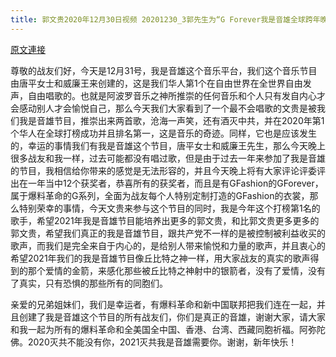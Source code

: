 ```yaml
---
title: 郭文贵2020年12月30日视频 20201230_3郭先生为“G Forever我是音雄全球跨年晚会”录制视频第二弹
---
```


[原文連接](https://gnews.org/ThreadView/53479747)

尊敬的战友们好，今天是12月31号，我是音雄这个音乐平台，我们这个音乐节目由唐平女士和威廉王来创建的，这是我们华人第1个在自由世界在全世界自由发声，自由唱歌的。也就是阿波罗音乐之神所推崇的任何音乐和个人只有发自内心才会感动别人才会愉悦自己，那么今天我们大家看到了一个最不会唱歌的文贵是被我们我是音雄节目，推崇出来两首歌，沧海一声笑，还有酒灭中共，并在2020年第1个华人在全球打榜成功并且排名第一，这是音乐的奇迹。同样，它也是应该发生的，幸运的事情我们有我是音雄这个节目，唐平女士和威廉王先生，那么今天晚上很多战友和我一样，过去可能都没有唱过歌，但是由于过去一年来参加了我是音雄的节目，我相信给你带来的感觉是无法形容的，并且今天晚上将有大家评论评委评出在一年当中12个获奖者，恭喜所有的获奖者，而且是有GFashion的GForever，属于爆料革命的G系列，全面为战友每个人特别定制打造的GFashion的衣裳，那么特别荣幸的事情，今天文贵来参与这个节目的同时，我是今年这个打榜第1名的歌手，希望2021年我是音雄节目能培养出更多的郭文贵，和比郭文贵更多更多的郭文贵，希望我们真正的我是音雄节目，跟共产党不一样的是被控制被利益收买的歌声，而我们是完全来自于内心的，是给别人带来愉悦和力量的歌声，并且衷心的希望2021年我们的我是音雄节目像丘比特之神一样，用大家战友的真实的歌声得到的那个爱情的金箭，来感化那些被丘比特之神射中的银箭者，没有了爱情，没有了真实，只有恐惧的那些所有的同胞们。

亲爱的兄弟姐妹们，我们是幸运者，有爆料革命和新中国联邦把我们连在一起，并且创建了我是音雄这个节目的所有战友们，你们是真正的音雄，谢谢大家，请大家和我一起为所有的爆料革命和全美国全中国、香港、台湾、西藏同胞祈福。阿弥陀佛。2020灭共不能没有你，2021灭共我是音雄需要你。谢谢，新年快乐！
